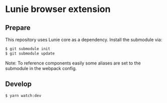 # Lunie browser extension

## Prepare

This repository uses Lunie core as a dependency. Install the submodule via:

```bash
$ git submodule init
$ git submodule update
```

Note: To reference components easily some aliases are set to the submodule in the webpack config.

## Develop

```bash
$ yarn watch:dev
```
